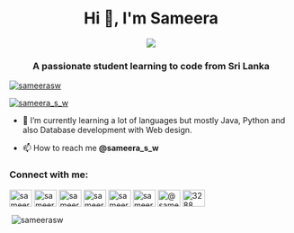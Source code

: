 <h1 align="center">Hi 👋, I'm Sameera</h1>

<p align="center">
  <a href="https://skillicons.dev">
    <img src="https://skillicons.dev/icons?i=github,py,java,html,css,js,vscode,idea,ps,ai,xd,sketchup&theme=light" />
  </a>
</p>

<h3 align="center">A passionate student learning to code from Sri Lanka</h3>

<p align="left"> <a href="https://github.com/ryo-ma/github-profile-trophy"><img src="https://github-profile-trophy.vercel.app/?username=sameerasw" alt="sameerasw" /></a> </p>

<p align="left"> <a href="https://twitter.com/sameera_s_w" target="blank"><img src="https://img.shields.io/twitter/follow/sameera_s_w?logo=twitter&style=for-the-badge" alt="sameera_s_w" /></a> </p>

- 🌱 I’m currently learning a lot of languages but mostly Java, Python and also Database development with Web design.

- 📫 How to reach me **@sameera_s_w**

<h3 align="left">Connect with me:</h3>
<p align="left">
<a href="https://twitter.com/sameera_s_w" target="blank"><img align="center" src="https://raw.githubusercontent.com/rahuldkjain/github-profile-readme-generator/master/src/images/icons/Social/twitter.svg" alt="sameera_s_w" height="30" width="40" /></a>
<a href="https://linkedin.com/in/sameerasw" target="blank"><img align="center" src="https://raw.githubusercontent.com/rahuldkjain/github-profile-readme-generator/master/src/images/icons/Social/linked-in-alt.svg" alt="sameerasw" height="30" width="40" /></a>
<a href="https://fb.com/sameera.s.w" target="blank"><img align="center" src="https://raw.githubusercontent.com/rahuldkjain/github-profile-readme-generator/master/src/images/icons/Social/facebook.svg" alt="sameera.s.w" height="30" width="40" /></a>
<a href="https://instagram.com/sameera_s_w" target="blank"><img align="center" src="https://raw.githubusercontent.com/rahuldkjain/github-profile-readme-generator/master/src/images/icons/Social/instagram.svg" alt="sameera_s_w" height="30" width="40" /></a>
<a href="https://dribbble.com/sameera_s_w" target="blank"><img align="center" src="https://raw.githubusercontent.com/rahuldkjain/github-profile-readme-generator/master/src/images/icons/Social/dribbble.svg" alt="sameera_s_w" height="30" width="40" /></a>
<a href="https://www.behance.net/sameera_s_w" target="blank"><img align="center" src="https://raw.githubusercontent.com/rahuldkjain/github-profile-readme-generator/master/src/images/icons/Social/behance.svg" alt="sameera_s_w" height="30" width="40" /></a>
<a href="https://medium.com/@sameera_s_w" target="blank"><img align="center" src="https://raw.githubusercontent.com/rahuldkjain/github-profile-readme-generator/master/src/images/icons/Social/medium.svg" alt="@sameera_s_w" height="30" width="40" /></a>
<a href="https://discord.gg/3288" target="blank"><img align="center" src="https://raw.githubusercontent.com/rahuldkjain/github-profile-readme-generator/master/src/images/icons/Social/discord.svg" alt="3288" height="30" width="40" /></a>
</p>

<p>&nbsp;<img align="center" src="https://github-readme-stats.vercel.app/api?username=sameerasw&show_icons=true&locale=en" alt="sameerasw" /></p>
